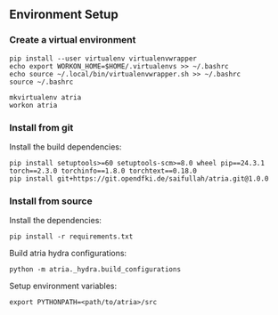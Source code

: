 ## Environment Setup

### Create a virtual environment
```
pip install --user virtualenv virtualenvwrapper
echo export WORKON_HOME=$HOME/.virtualenvs >> ~/.bashrc
echo source ~/.local/bin/virtualenvwrapper.sh >> ~/.bashrc
source ~/.bashrc
```

```
mkvirtualenv atria
workon atria
```

### Install from git
Install the build dependencies:
```
pip install setuptools>=60 setuptools-scm>=8.0 wheel pip==24.3.1 torch==2.3.0 torchinfo==1.8.0 torchtext==0.18.0
pip install git+https://git.opendfki.de/saifullah/atria.git@1.0.0
```
### Install from source
Install the dependencies:
```
pip install -r requirements.txt
```

Build atria hydra configurations:
```
python -m atria._hydra.build_configurations
```

Setup environment variables:
```
export PYTHONPATH=<path/to/atria>/src
```
